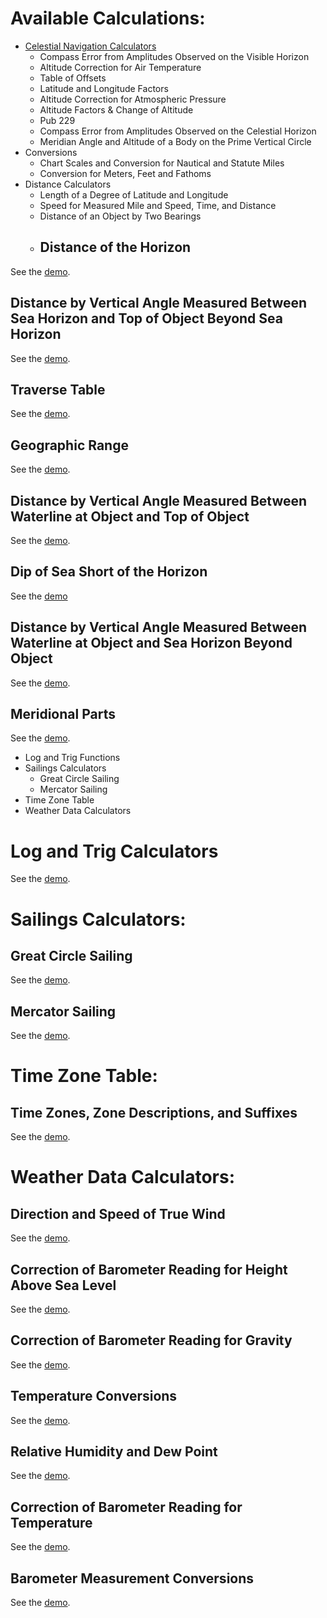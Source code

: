 # Available Calculations:
* [Celestial Navigation Calculators](/celestial_navigation/)
  * Compass Error from Amplitudes Observed on the Visible Horizon
  * Altitude Correction for Air Temperature
  * Table of Offsets
  * Latitude and Longitude Factors
  * Altitude Correction for Atmospheric Pressure
  * Altitude Factors & Change of Altitude
  * Pub 229
  * Compass Error from Amplitudes Observed on the Celestial Horizon
  * Meridian Angle and Altitude of a Body on the Prime Vertical Circle
* Conversions
  * Chart Scales and Conversion for Nautical and Statute Miles
  * Conversion for Meters, Feet and Fathoms
* Distance Calculators
  * Length of a Degree of Latitude and Longitude
  * Speed for Measured Mile and Speed, Time, and Distance
  * Distance of an Object by Two Bearings
  * ## Distance of the Horizon
See the [demo](https://youtu.be/A-7sw1veMqU).
## Distance by Vertical Angle Measured Between Sea Horizon and Top of Object Beyond Sea Horizon
See the [demo](https://youtu.be/Qt39PQWR2rs).
## Traverse Table
See the [demo](https://youtu.be/NhvFU_44el0).
## Geographic Range
See the [demo](https://youtu.be/E6BJIsth3JM).
## Distance by Vertical Angle Measured Between Waterline at Object and Top of Object
See the [demo](https://youtu.be/CN0XLSnrIu8).
## Dip of Sea Short of the Horizon
See the [demo](https://youtu.be/tJ-E9PD3lU4)
## Distance by Vertical Angle Measured Between Waterline at Object and Sea Horizon Beyond Object
See the [demo](https://youtu.be/GuVrzK4av3c).
## Meridional Parts
See the [demo](https://youtu.be/VlQwn6n5Gjc).

* Log and Trig Functions
* Sailings Calculators
  * Great Circle Sailing
  * Mercator Sailing
* Time Zone Table
* Weather Data Calculators


# Log and Trig Calculators
See the [demo](https://youtu.be/xDOYYTP6dqc).

# Sailings Calculators:
## Great Circle Sailing
See the [demo](https://youtu.be/L4_uaKiajoI).
## Mercator Sailing
See the [demo](https://youtu.be/63zdbKrL4EY).

# Time Zone Table:
## Time Zones, Zone Descriptions, and Suffixes
See the [demo](https://youtu.be/agpUt3IHioc).

# Weather Data Calculators:
## Direction and Speed of True Wind
See the [demo](https://youtu.be/W5_e7Eh9Fv0).
## Correction of Barometer Reading for Height Above Sea Level
See the [demo](https://youtu.be/8-C2ARD-o9o).
## Correction of Barometer Reading for Gravity
See the [demo](https://youtu.be/QxaQpa87PHo).
## Temperature Conversions
See the [demo](https://youtu.be/b_G0HsgX9Eo).
## Relative Humidity and Dew Point
See the [demo](https://youtu.be/EpoxTpM5ENc).
## Correction of Barometer Reading for Temperature
See the [demo](https://youtu.be/gpvMANx2BF0).
## Barometer Measurement Conversions
See the [demo](https://youtu.be/vWuMM30d0p4).
